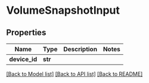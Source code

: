 # VolumeSnapshotInput


## Properties
Name | Type | Description | Notes
------------ | ------------- | ------------- | -------------
**device_id** | **str** |  | 

[[Back to Model list]](../README.md#documentation-for-models) [[Back to API list]](../README.md#documentation-for-api-endpoints) [[Back to README]](../README.md)


